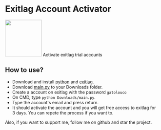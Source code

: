 # Exitlag Account Activator
<img src="https://www.exitlag.com/img/exitlag.svg" width=120>
Activate exitlag trial accounts

## How to use?
- Download and install <a href="https://www.microsoft.com/en-us/p/python-38/9mssztt1n39l?activetab=pivot:overviewtab">python</a> and <a href="https://exitlag.com">exitlag</a>.
- Download <a href="https://github.com/gato-louco/exitlag-account-activator/blob/main/main.py">main.py</a> to your Downloads folder.
- Create a account on exitlag with the password `gatolouco`
- On CMD, type `python Downloads/main.py`.
- Type the account's email and press return.
- It should activate the account and you will get free access to exitlag for 3 days. You can repete the process if you want to.


Also, if you want to support me, follow me on github and star the project.
